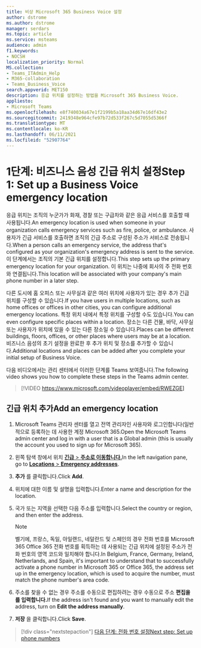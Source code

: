 ```yaml
---
title: 비상 Microsoft 365 Business Voice 설정
author: dstrome
ms.author: dstrome
manager: serdars
ms.topic: article
ms.service: msteams
audience: admin
f1.keywords:
- NOCSH
localization_priority: Normal
MS.collection:
- Teams_ITAdmin_Help
- M365-collaboration
- Teams_Business_Voice
search.appverid: MET150
description: 응급 위치를 설정하는 방법을 Microsoft 365 Business Voice.
appliesto:
- Microsoft Teams
ms.openlocfilehash: e8f740034a67e1f2199b5a18aa34d67e16df43e2
ms.sourcegitcommit: 2419348e964cfe97b72d533f267c5d7055d5366f
ms.translationtype: MT
ms.contentlocale: ko-KR
ms.lasthandoff: 06/11/2021
ms.locfileid: "52907764"
---
```

# <a name="step-1-set-up-a-business-voice-emergency-location"></a><span data-ttu-id="3a07a-103">1단계: 비즈니스 음성 긴급 위치 설정</span><span class="sxs-lookup"><span data-stu-id="3a07a-103">Step 1: Set up a Business Voice emergency location</span></span>

<span data-ttu-id="3a07a-104">응급 위치는 조직의 누군가가 화재, 경찰 또는 구급차와 같은 응급 서비스를 호출할 때 사용됩니다.</span><span class="sxs-lookup"><span data-stu-id="3a07a-104">An emergency location is used when someone in your organization calls emergency services such as fire, police, or ambulance.</span></span> <span data-ttu-id="3a07a-105">사용자가 긴급 서비스를 호출하면 조직의 긴급 주소로 구성된 주소가 서비스로 전송됩니다.</span><span class="sxs-lookup"><span data-stu-id="3a07a-105">When a person calls an emergency service, the address that's configured as your organization's emergency address is sent to the service.</span></span> <span data-ttu-id="3a07a-106">이 단계에서는 조직의 기본 긴급 위치를 설정합니다.</span><span class="sxs-lookup"><span data-stu-id="3a07a-106">This step sets up the primary emergency location for your organization.</span></span> <span data-ttu-id="3a07a-107">이 위치는 나중에 회사의 주 전화 번호와 연결됩니다.</span><span class="sxs-lookup"><span data-stu-id="3a07a-107">This location will be associated with your company's main phone number in a later step.</span></span>

<span data-ttu-id="3a07a-108">다른 도시에 홈 오피스 또는 사무실과 같은 여러 위치에 사용자가 있는 경우 추가 긴급 위치를 구성할 수 있습니다.</span><span class="sxs-lookup"><span data-stu-id="3a07a-108">If you have users in multiple locations, such as home offices or offices in other cities, you can configure additional emergency locations.</span></span> <span data-ttu-id="3a07a-109">특정 위치 내에서 특정 위치를 구성할 수도 있습니다.</span><span class="sxs-lookup"><span data-stu-id="3a07a-109">You can even configure specific places within a location.</span></span> <span data-ttu-id="3a07a-110">장소는 다른 건물, 바닥, 사무실 또는 사용자가 위치에 있을 수 있는 다른 장소일 수 있습니다.</span><span class="sxs-lookup"><span data-stu-id="3a07a-110">Places can be different buildings, floors, offices, or other places where users may be at a location.</span></span> <span data-ttu-id="3a07a-111">비즈니스 음성의 초기 설정을 완료한 후 추가 위치 및 장소를 추가할 수 있습니다.</span><span class="sxs-lookup"><span data-stu-id="3a07a-111">Additional locations and places can be added after you complete your initial setup of Business Voice.</span></span>

<span data-ttu-id="3a07a-112">다음 비디오에서는 관리 센터에서 이러한 단계를 Teams 보여줍니다.</span><span class="sxs-lookup"><span data-stu-id="3a07a-112">The following video shows you how to complete these steps in the Teams admin center.</span></span>

> [!VIDEO https://www.microsoft.com/videoplayer/embed/RWEZGE]

## <a name="add-an-emergency-location"></a><span data-ttu-id="3a07a-113">긴급 위치 추가</span><span class="sxs-lookup"><span data-stu-id="3a07a-113">Add an emergency location</span></span>

1. <span data-ttu-id="3a07a-114">Microsoft Teams 관리자 센터를 열고 전역 관리자인 사용자와 로그인합니다(일반적으로 등록하는 데 사용한 계정 Microsoft 365.</span><span class="sxs-lookup"><span data-stu-id="3a07a-114">Open the Microsoft Teams admin center and log in with a user that is a Global admin (this is usually the account you used to sign up for Microsoft 365).</span></span>
1. <span data-ttu-id="3a07a-115">왼쪽 탐색 창에서 위치 <a href="https://admin.teams.microsoft.com/locations" target="_blank"> **긴급**  >  **주소로 이동합니다.**</a></span><span class="sxs-lookup"><span data-stu-id="3a07a-115">In the left navigation pane, go to <a href="https://admin.teams.microsoft.com/locations" target="_blank">**Locations** > **Emergency addresses**</a>.</span></span>
1. <span data-ttu-id="3a07a-116">**추가** 를 클릭합니다.</span><span class="sxs-lookup"><span data-stu-id="3a07a-116">Click **Add**.</span></span>
1. <span data-ttu-id="3a07a-117">위치에 대한 이름 및 설명을 입력합니다.</span><span class="sxs-lookup"><span data-stu-id="3a07a-117">Enter a name and description for the location.</span></span>
1. <span data-ttu-id="3a07a-118">국가 또는 지역을 선택한 다음 주소를 입력합니다.</span><span class="sxs-lookup"><span data-stu-id="3a07a-118">Select the country or region, and then enter the address.</span></span>

   > [!NOTE]
   > <span data-ttu-id="3a07a-119">벨기에, 프랑스, 독일, 아일랜드, 네덜란드 및 스페인의 경우 전화 번호를 Microsoft 365 Office 365 전화 번호를 획득하는 데 사용되는 긴급 위치에 설정된 주소가 전화 번호의 영역 코드와 일치해야 합니다.</span><span class="sxs-lookup"><span data-stu-id="3a07a-119">In Belgium, France, Germany, Ireland, Netherlands, and Spain, it's important to understand that to successfully activate a phone number in Microsoft 365 or Office 365, the address set up in the emergency location, which is used to acquire the number, must match the phone number's area code.</span></span>

1. <span data-ttu-id="3a07a-120">주소를 찾을 수 없는 경우 주소를 수동으로 편집하려는 경우 수동으로 주소 **편집을 를 입력합니다.**</span><span class="sxs-lookup"><span data-stu-id="3a07a-120">If the address isn't found and you want to manually edit the address, turn on **Edit the address manually**.</span></span>
1. <span data-ttu-id="3a07a-121">**저장** 을 클릭합니다.</span><span class="sxs-lookup"><span data-stu-id="3a07a-121">Click **Save**.</span></span>

> [!div class="nextstepaction"]
> [<span data-ttu-id="3a07a-122">다음 단계: 전화 번호 설정</span><span class="sxs-lookup"><span data-stu-id="3a07a-122">Next step: Set up phone numbers</span></span>](set-up-phone-numbers.md)
